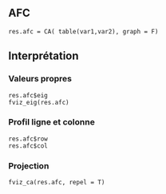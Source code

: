 ## AFC

```
res.afc = CA( table(var1,var2), graph = F)
```

## Interprétation

### Valeurs propres

```
res.afc$eig
fviz_eig(res.afc) 
```

### Profil ligne et colonne

```
res.afc$row
res.afc$col
```

### Projection

```
fviz_ca(res.afc, repel = T)
```
